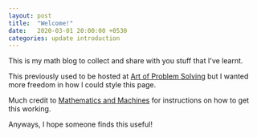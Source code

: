 ```yaml
---
layout: post
title:  "Welcome!"
date:   2020-03-01 20:00:00 +0530
categories: update introduction
---
```

This is my math blog to collect and share with you stuff that I've learnt.

This previously used to be hosted at [Art of Problem Solving](https://artofproblemsolving.com/community/c1053926) but I wanted more freedom in how I could style this page.

Much credit to [Mathematics and Machines](https://www.jamiddleton.com/jekyll/update/2019/03/31/jekyll-mathjax-cmuserif-mlblog.html) for instructions on how to get this working.

Anyways, I hope someone finds this useful!


